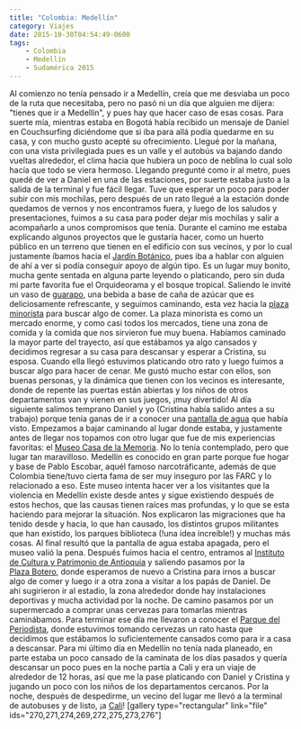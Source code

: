 ```yaml
---
title: "Colombia: Medellín"
category: Viajes
date: 2015-10-30T04:54:49-0600
tags:
    - Colombia
    - Medellín
    - Sudamérica 2015
---
```


Al comienzo no tenía pensado ir a Medellín, creía que me desviaba un poco de la ruta que necesitaba, pero no pasó ni un día que alguien me dijera: &#34;tienes que ir a Medellín&#34;, y pues hay que hacer caso de esas cosas. Para suerte mía, mientras estaba en Bogotá había recibido un mensaje de Daniel en Couchsurfing diciéndome que si iba para allá podía quedarme en su casa, y con mucho gusto acepté su ofrecimiento. Llegué por la mañana, con una vista privilegiada pues es un valle y el autobús va bajando dando vueltas alrededor, el clima hacia que hubiera un poco de neblina lo cual solo hacía que todo se viera hermoso. Llegando pregunté como ir al metro, pues quedé de ver a Daniel en una de las estaciones, por suerte estaba justo a la salida de la terminal y fue fácil llegar. Tuve que esperar un poco para poder subir con mis mochilas, pero después de un rato llegué a la estación donde quedamos de vernos y nos encontramos fuera, y luego de los saludos y presentaciones, fuimos a su casa para poder dejar mis mochilas y salir a acompañarlo a unos compromisos que tenía. Durante el camino me estaba explicando algunos proyectos que le gustaría hacer, como un huerto público en un terreno que tienen en el edificio con sus vecinos, y por lo cual justamente íbamos hacia el [Jardín Botánico](http://www.botanicomedellin.org/), pues iba a hablar con alguien de ahí a ver si podía conseguir apoyo de algún tipo. Es un lugar muy bonito, mucha gente sentada en alguna parte leyendo o platicando, pero sin duda mi parte favorita fue el Orquideorama y el bosque tropical. Saliendo le invité un vaso de [guarapo](https://es.wikipedia.org/wiki/Guarapo), una bebida a base de caña de azúcar que es deliciosamente refrescante, y seguimos caminando, esta vez hacia la [plaza minorista](http://www.plazaminorista.com.co/sitio/) para buscar algo de comer. La plaza minorista es como un mercado enorme, y como casi todos los mercados, tiene una zona de comida y la comida que nos sirvieron fue muy buena. Habíamos caminado la mayor parte del trayecto, así que estábamos ya algo cansados y decidimos regresar a su casa para descansar y esperar a Cristina, su esposa. Cuando ella llegó estuvimos platicando otro rato y luego fuimos a buscar algo para hacer de cenar. Me gustó mucho estar con ellos, son buenas personas, y la dinámica que tienen con los vecinos es interesante, donde de repente las puertas están abiertas y los niños de otros departamentos van y vienen en sus juegos, ¡muy divertido! Al día siguiente salimos temprano Daniel y yo (Cristina había salido antes a su trabajo) porque tenía ganas de ir a conocer una [pantalla de agua](http://www.guiaturisticademedellin.com/index.php/es/atractivos/centro-historico-top/12-pantalla-de-agua) que había visto. Empezamos a bajar caminando al lugar donde estaba, y justamente antes de llegar nos topamos con otro lugar que fue de mis experiencias favoritas: el [Museo Casa de la Memoria](http://www.museocasadelamemoria.org/). No lo tenía contemplado, pero que lugar tan maravilloso. Medellín es conocido en gran parte porque fue hogar y base de Pablo Escobar, aquél famoso narcotráficante, además de que Colombia tiene/tuvo cierta fama de ser muy inseguro por las FARC y lo relacionado a eso. Este museo intenta hacer ver a los visitantes que la violencia en Medellín existe desde antes y sigue existiendo después de estos hechos, que las causas tienen raíces mas profundas, y lo que se esta haciendo para mejorar la situación. Nos explicaron las migraciones que ha tenido desde y hacia, lo que han causado, los distintos grupos militantes que han existido, los parques biblioteca (!una idea increíble!) y muchas más cosas. Al final resultó que la pantalla de agua estaba apagada, pero el museo valió la pena. Después fuimos hacia el centro, entramos al [Instituto de Cultura y Patrimonio de Antioquia](http://www.culturantioquia.gov.co/) y saliendo pasamos por la [Plaza Botero](http://www.tripadvisor.com.mx/Attraction_Review-g297478-d1994585-Reviews-Plaza_Botero-Medellin_Antioquia_Department.html), donde esperamos de nuevo a Cristina para irnos a buscar algo de comer y luego ir a otra zona a visitar a los papás de Daniel. De ahí sugirieron ir al estadio, la zona alrededor donde hay instalaciones deportivas y mucha actividad por la noche. De camino pasamos por un supermercado a comprar unas cervezas para tomarlas mientras caminábamos. Para terminar ese día me llevaron a conocer el [Parque del Periodista](http://www.eltiempo.com/colombia/medellin/parque-del-periodista-de-medellin/15359315), donde estuvimos tomando cervezas un rato hasta que decidimos que estábamos lo suficientemente cansados como para ir a casa a descansar. Para mi último día en Medellín no tenía nada planeado, en parte estaba un poco cansado de la caminata de los días pasados y quería descansar un poco pues en la noche partía a Cali y era un viaje de alrededor de 12 horas, así que me la pase platicando con Daniel y Cristina y jugando un poco con los niños de los departamentos cercanos. Por la noche, después de despedirme, un vecino del lugar me llevó a la terminal de autobuses y de listo, ¡a [Cali](http://osiux.ws/2015/10/colombia-cali-e-ipiales/)! \[gallery type=&#34;rectangular&#34; link=&#34;file&#34; ids=&#34;270,271,274,269,272,275,273,276&#34;\]